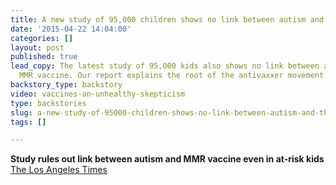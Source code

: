 ```yaml
---
title: A new study of 95,000 children shows no link between autism and the MMR vaccine
date: '2015-04-22 14:04:00'
categories: []
layout: post
published: true
lead_copy: The latest study of 95,000 kids also shows no link between autism and the
  MMR vaccine. Our report explains the root of the antivaxxer movement.
backstory_type: backstory
video: vaccines-an-unhealthy-skepticism
type: backstories
slug: a-new-study-of-95000-children-shows-no-link-between-autism-and-the-mmr-vaccine
tags: []

---
```

**Study rules out link between autism and MMR vaccine even in at-risk kids**
[The Los Angeles Times](http://www.latimes.com/science/sciencenow/la-sci-sn-autism-study-vaccine-link-20150421-story.html#page=1)

